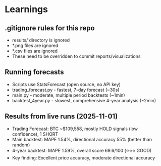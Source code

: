 # Learnings

## .gitignore rules for this repo
- results/ directory is ignored
- *.png files are ignored  
- *.csv files are ignored
- These need to be overridden to commit reports/visualizations

## Running forecasts
- Scripts use StatsForecast (open source, no API key)
- trading_forecast.py - fastest, 7-day forecast (~30s)
- main.py - moderate, multiple period backtests (~1min)
- backtest_4year.py - slowest, comprehensive 4-year analysis (~2min)

## Results from live runs (2025-11-01)
- Trading Forecast: BTC ~$109,558, mostly HOLD signals (low confidence), 1 SHORT
- Main backtest: MAPE 1.54%, directional accuracy 55% (better than random)
- 4-year backtest: MAPE 1.59%, overall score 69.6/100 (⭐⭐⭐ GOOD)
- Key finding: Excellent price accuracy, moderate directional accuracy
